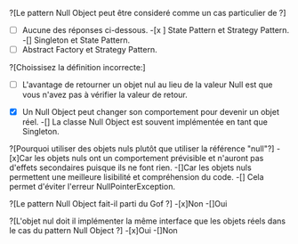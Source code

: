 
?[Le pattern Null Object peut être consideré comme un cas particulier de ?]
-[ ] Aucune des réponses ci-dessous.
-[x ] State Pattern et Strategy Pattern.
-[] Singleton et State Pattern.
-[ ] Abstract Factory et Strategy Pattern.

?[Choissisez la définition incorrecte:]
-[ ] L'avantage de retourner un objet nul au lieu de la valeur Null est que vous n'avez pas à vérifier la valeur de retour.
-[x] Un Null Object peut changer son comportement pour devenir un objet réel.
-[] La classe Null Object est souvent implémentée en tant que Singleton.


?[Pourquoi utiliser des objets nuls plutôt que utiliser la référence "null"?]
-[x]Car les objets nuls ont un comportement prévisible et n'auront pas d'effets secondaires puisque ils ne font rien.
-[]Car les objets nuls permettent une meilleure lisibilité et compréhension du code.
-[] Cela permet d'éviter l'erreur NullPointerException.


?[Le pattern Null Object fait-il parti du Gof ?]
-[x]Non
-[]Oui

?[L'objet nul doit il implémenter la même interface que les objets réels dans le cas du pattern Null Object ?]
-[x]Oui
-[]Non
